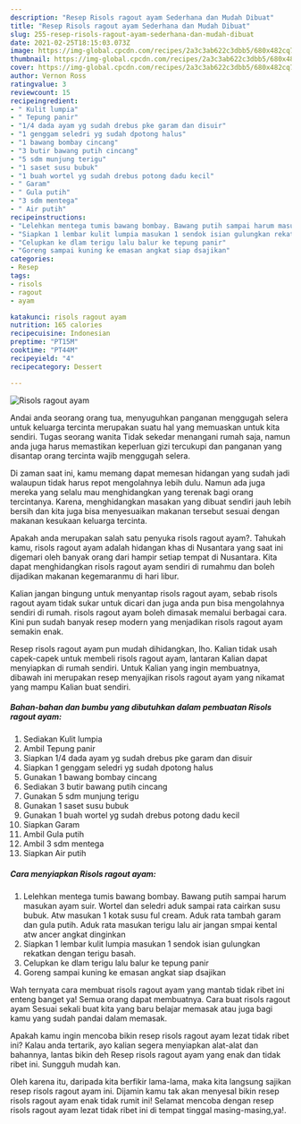 ```yaml
---
description: "Resep Risols ragout ayam Sederhana dan Mudah Dibuat"
title: "Resep Risols ragout ayam Sederhana dan Mudah Dibuat"
slug: 255-resep-risols-ragout-ayam-sederhana-dan-mudah-dibuat
date: 2021-02-25T18:15:03.073Z
image: https://img-global.cpcdn.com/recipes/2a3c3ab622c3dbb5/680x482cq70/risols-ragout-ayam-foto-resep-utama.jpg
thumbnail: https://img-global.cpcdn.com/recipes/2a3c3ab622c3dbb5/680x482cq70/risols-ragout-ayam-foto-resep-utama.jpg
cover: https://img-global.cpcdn.com/recipes/2a3c3ab622c3dbb5/680x482cq70/risols-ragout-ayam-foto-resep-utama.jpg
author: Vernon Ross
ratingvalue: 3
reviewcount: 15
recipeingredient:
- " Kulit lumpia"
- " Tepung panir"
- "1/4 dada ayam yg sudah drebus pke garam dan disuir"
- "1 genggam seledri yg sudah dpotong halus"
- "1 bawang bombay cincang"
- "3 butir bawang putih cincang"
- "5 sdm munjung terigu"
- "1 saset susu bubuk"
- "1 buah wortel yg sudah drebus potong dadu kecil"
- " Garam"
- " Gula putih"
- "3 sdm mentega"
- " Air putih"
recipeinstructions:
- "Lelehkan mentega tumis bawang bombay. Bawang putih sampai harum masukan ayam suir. Wortel dan seledri aduk sampai rata cairkan susu bubuk. Atw masukan 1 kotak susu ful cream. Aduk rata tambah garam dan gula putih. Aduk rata masukan terigu lalu air jangan smpai kental atw ancer angkat dinginkan"
- "Siapkan 1 lembar kulit lumpia masukan 1 sendok isian gulungkan rekatkan dengan terigu basah."
- "Celupkan ke dlam terigu lalu balur ke tepung panir"
- "Goreng sampai kuning ke emasan angkat siap dsajikan"
categories:
- Resep
tags:
- risols
- ragout
- ayam

katakunci: risols ragout ayam 
nutrition: 165 calories
recipecuisine: Indonesian
preptime: "PT15M"
cooktime: "PT44M"
recipeyield: "4"
recipecategory: Dessert

---
```



![Risols ragout ayam](https://img-global.cpcdn.com/recipes/2a3c3ab622c3dbb5/680x482cq70/risols-ragout-ayam-foto-resep-utama.jpg)

Andai anda seorang orang tua, menyuguhkan panganan menggugah selera untuk keluarga tercinta merupakan suatu hal yang memuaskan untuk kita sendiri. Tugas seorang  wanita Tidak sekedar menangani rumah saja, namun anda juga harus memastikan keperluan gizi tercukupi dan panganan yang disantap orang tercinta wajib menggugah selera.

Di zaman  saat ini, kamu memang dapat memesan hidangan yang sudah jadi walaupun tidak harus repot mengolahnya lebih dulu. Namun ada juga mereka yang selalu mau menghidangkan yang terenak bagi orang tercintanya. Karena, menghidangkan masakan yang dibuat sendiri jauh lebih bersih dan kita juga bisa menyesuaikan makanan tersebut sesuai dengan makanan kesukaan keluarga tercinta. 



Apakah anda merupakan salah satu penyuka risols ragout ayam?. Tahukah kamu, risols ragout ayam adalah hidangan khas di Nusantara yang saat ini digemari oleh banyak orang dari hampir setiap tempat di Nusantara. Kita dapat menghidangkan risols ragout ayam sendiri di rumahmu dan boleh dijadikan makanan kegemaranmu di hari libur.

Kalian jangan bingung untuk menyantap risols ragout ayam, sebab risols ragout ayam tidak sukar untuk dicari dan juga anda pun bisa mengolahnya sendiri di rumah. risols ragout ayam boleh dimasak memalui berbagai cara. Kini pun sudah banyak resep modern yang menjadikan risols ragout ayam semakin enak.

Resep risols ragout ayam pun mudah dihidangkan, lho. Kalian tidak usah capek-capek untuk membeli risols ragout ayam, lantaran Kalian dapat menyiapkan di rumah sendiri. Untuk Kalian yang ingin membuatnya, dibawah ini merupakan resep menyajikan risols ragout ayam yang nikamat yang mampu Kalian buat sendiri.

<!--inarticleads1-->

##### Bahan-bahan dan bumbu yang dibutuhkan dalam pembuatan Risols ragout ayam:

1. Sediakan  Kulit lumpia
1. Ambil  Tepung panir
1. Siapkan 1/4 dada ayam yg sudah drebus pke garam dan disuir
1. Siapkan 1 genggam seledri yg sudah dpotong halus
1. Gunakan 1 bawang bombay cincang
1. Sediakan 3 butir bawang putih cincang
1. Gunakan 5 sdm munjung terigu
1. Gunakan 1 saset susu bubuk
1. Gunakan 1 buah wortel yg sudah drebus potong dadu kecil
1. Siapkan  Garam
1. Ambil  Gula putih
1. Ambil 3 sdm mentega
1. Siapkan  Air putih




<!--inarticleads2-->

##### Cara menyiapkan Risols ragout ayam:

1. Lelehkan mentega tumis bawang bombay. Bawang putih sampai harum masukan ayam suir. Wortel dan seledri aduk sampai rata cairkan susu bubuk. Atw masukan 1 kotak susu ful cream. Aduk rata tambah garam dan gula putih. Aduk rata masukan terigu lalu air jangan smpai kental atw ancer angkat dinginkan
1. Siapkan 1 lembar kulit lumpia masukan 1 sendok isian gulungkan rekatkan dengan terigu basah.
1. Celupkan ke dlam terigu lalu balur ke tepung panir
1. Goreng sampai kuning ke emasan angkat siap dsajikan




Wah ternyata cara membuat risols ragout ayam yang mantab tidak ribet ini enteng banget ya! Semua orang dapat membuatnya. Cara buat risols ragout ayam Sesuai sekali buat kita yang baru belajar memasak atau juga bagi kamu yang sudah pandai dalam memasak.

Apakah kamu ingin mencoba bikin resep risols ragout ayam lezat tidak ribet ini? Kalau anda tertarik, ayo kalian segera menyiapkan alat-alat dan bahannya, lantas bikin deh Resep risols ragout ayam yang enak dan tidak ribet ini. Sungguh mudah kan. 

Oleh karena itu, daripada kita berfikir lama-lama, maka kita langsung sajikan resep risols ragout ayam ini. Dijamin kamu tak akan menyesal bikin resep risols ragout ayam enak tidak rumit ini! Selamat mencoba dengan resep risols ragout ayam lezat tidak ribet ini di tempat tinggal masing-masing,ya!.

